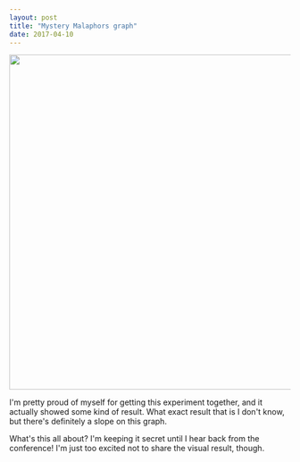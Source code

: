 ```yaml
---
layout: post
title: "Mystery Malaphors graph"
date: 2017-04-10
---
```


<center><img src="{{ site.url }}/assets/img/malaphor-graph.png" style="width:600px; height:auto"></center>

I'm pretty proud of myself for getting this experiment together, and it actually showed some kind of result. What exact result that is I don't know, but there's definitely a slope on this graph.

What's this all about? I'm keeping it secret until I hear back from the conference! I'm just too excited not to share the visual result, though.
